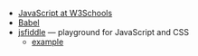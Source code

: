 
* [JavaScript at W3Schools](https://www.w3schools.com/js/default.asp)
* [Babel](https://babeljs.io/)
* [jsfiddle](http://jsfiddle.net) &mdash; playground for JavaScript and CSS
  - [example](http://jsfiddle.net/m26frngk/)
